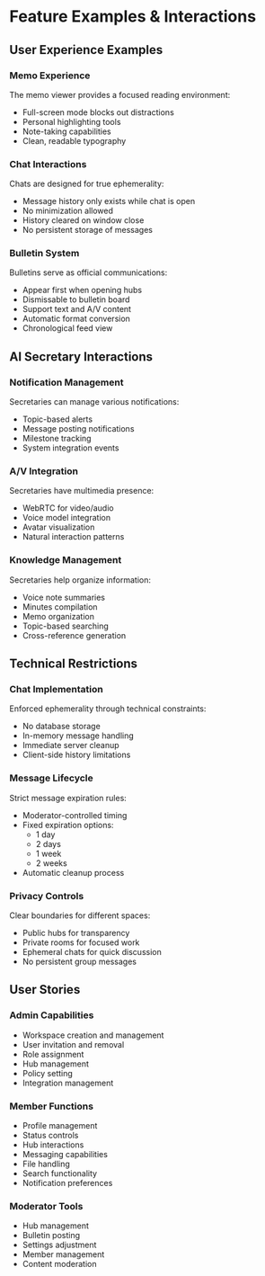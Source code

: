# Feature Examples & Interactions

## User Experience Examples

### Memo Experience
The memo viewer provides a focused reading environment:
- Full-screen mode blocks out distractions
- Personal highlighting tools
- Note-taking capabilities
- Clean, readable typography

### Chat Interactions
Chats are designed for true ephemerality:
- Message history only exists while chat is open
- No minimization allowed
- History cleared on window close
- No persistent storage of messages

### Bulletin System
Bulletins serve as official communications:
- Appear first when opening hubs
- Dismissable to bulletin board
- Support text and A/V content
- Automatic format conversion
- Chronological feed view

## AI Secretary Interactions

### Notification Management
Secretaries can manage various notifications:
- Topic-based alerts
- Message posting notifications
- Milestone tracking
- System integration events

### A/V Integration
Secretaries have multimedia presence:
- WebRTC for video/audio
- Voice model integration
- Avatar visualization
- Natural interaction patterns

### Knowledge Management
Secretaries help organize information:
- Voice note summaries
- Minutes compilation
- Memo organization
- Topic-based searching
- Cross-reference generation

## Technical Restrictions

### Chat Implementation
Enforced ephemerality through technical constraints:
- No database storage
- In-memory message handling
- Immediate server cleanup
- Client-side history limitations

### Message Lifecycle
Strict message expiration rules:
- Moderator-controlled timing
- Fixed expiration options:
  - 1 day
  - 2 days
  - 1 week
  - 2 weeks
- Automatic cleanup process

### Privacy Controls
Clear boundaries for different spaces:
- Public hubs for transparency
- Private rooms for focused work
- Ephemeral chats for quick discussion
- No persistent group messages

## User Stories

### Admin Capabilities
- Workspace creation and management
- User invitation and removal
- Role assignment
- Hub management
- Policy setting
- Integration management

### Member Functions
- Profile management
- Status controls
- Hub interactions
- Messaging capabilities
- File handling
- Search functionality
- Notification preferences

### Moderator Tools
- Hub management
- Bulletin posting
- Settings adjustment
- Member management
- Content moderation

